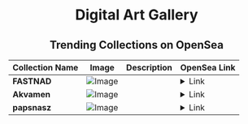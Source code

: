 <div align="center">

# Digital Art Gallery

## Trending Collections on OpenSea

| Collection Name                       | Image                                                                                     | Description                       | OpenSea Link                                                                                          |
|---------------------------------------|-------------------------------------------------------------------------------------------|-----------------------------------|--------------------------------------------------------------------------------------------------------|
| **FASTNAD** | ![Image](https://i.seadn.io/s/raw/files/d6ce39ce76d6b430664eb5411f03d985.jpg?w=500&auto=format?w=200&auto=format) |  | <details><summary>Link</summary>[FASTNAD](https://opensea.io/collection/fastnad)</details> |
| **Akvamen** | ![Image](https://i.seadn.io/s/raw/files/06907a2bad30f61bdf99720bf6f63d76.webp?w=500&auto=format?w=200&auto=format) |  | <details><summary>Link</summary>[Akvamen](https://opensea.io/collection/akvamen)</details> |
| **papsnasz** | ![Image](https://i.seadn.io/s/raw/files/88d902e2d71535506f71c4b4b0ac409d.png?w=500&auto=format?w=200&auto=format) |  | <details><summary>Link</summary>[papsnasz](https://opensea.io/collection/papsnasz)</details> |

</div>